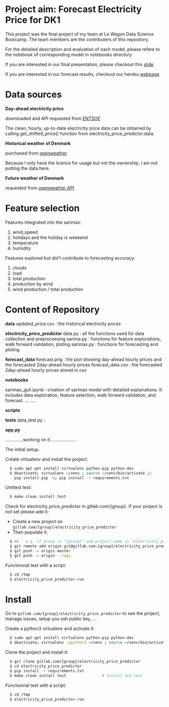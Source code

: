 # Project aim:    **Forecast Electricity Price for DK1**

This project was the final project of my team at Le Wagon Data Science Bootcamp. The team members are the contributers of this repository.

For the detailed description and evaluation of each model, please refere to the notebook of corresponding model in notebooks directory

If you are interested in our final presentation, please checkout this [slide](https://docs.google.com/presentation/d/1LzwVxNeJ9FzhfXJTaiTVQ-xDzbNQjwrejzYSZsak8YQ/edit?usp=sharing)

If you are interested in our forecast results, checkout our heroku [webpage](https://pricepred-g.herokuapp.com/)


# Data sources

**Day-ahead electricity price**

downloaded and API requested from [ENTSOE](https://transparency.entsoe.eu/load-domain/r2/totalLoadR2/show?name=&defaultValue=true&viewType=TABLE&areaType=BZN&atch=false&dateTime.dateTime=06.11.2020+00:00|CET|DAY&biddingZone.values=CTY|10Y1001A1001A83F!BZN|10Y1001A1001A82H&dateTime.timezone=CET_CEST&dateTime.timezone_input=CET+(UTC+1)+/+CEST+(UTC+2))

The clean, hourly, up-to-date electricity price data can be obtained by calling get_shifted_price() function from electricity_price_predictor.data.

**Historical weather of Denmark**

purchased from [openweather](https://openweathermap.org/)

Because I only have the licence for usage but not the ownership, I am not putting the data here.

**Future weather of Denmark**

requested from [openweather API](https://openweathermap.org/api)

# Feature selection

Features integrated into the sarimax:
1. wind_speed
2. holidays and the holiday is weekend
3. temperature
4. humidity

Features explored but did't contribute to forecasting accuracy:
1. clouds
2. load
3. total production
4. production by wind
5. wind production / total production

# Content of Repository

**data**
updated_price.csv : the historical electricity prices

**electricity_price_predictor**
data.py : all the functions used for data collection and preprocessing
sarima.py : functions for feature explorations, walk forward validation, ploting
sarimax.py : functions for forecasting and ploting

**forecast_data**
forecast.png : the plot showing day-ahead hourly prices and the forecasted 2day-ahead hourly prices
forecast_data.csv : the forecasted 2day-ahead hourly prices stored in csv

**notebooks**

sarimax_guli.ipynb : creation of sarimax model with detailed explanations. It includes data exploration, feature selection, walk forward validation, and forecast.
....
....

**scripts**

**tests**
data_test.py :

**app.py**

..............working on it.....................

The initial setup.

Create virtualenv and install the project:
```bash
  $ sudo apt-get install virtualenv python-pip python-dev
  $ deactivate; virtualenv ~/venv ; source ~/venv/bin/activate ;\
    pip install pip -U; pip install -r requirements.txt
```

Unittest test:
```bash
  $ make clean install test
```

Check for electricity_price_predictor in gitlab.com/{group}.
If your project is not set please add it:

- Create a new project on `gitlab.com/{group}/electricity_price_predictor`
- Then populate it:

```bash
  $ ##   e.g. if group is "{group}" and project_name is "electricity_price_predictor"
  $ git remote add origin git@gitlab.com:{group}/electricity_price_predictor.git
  $ git push -u origin master
  $ git push -u origin --tags
```

Functionnal test with a script:
```bash
  $ cd /tmp
  $ electricity_price_predictor-run
```
# Install
Go to `gitlab.com/{group}/electricity_price_predictor` to see the project, manage issues,
setup you ssh public key, ...

Create a python3 virtualenv and activate it:
```bash
  $ sudo apt-get install virtualenv python-pip python-dev
  $ deactivate; virtualenv -ppython3 ~/venv ; source ~/venv/bin/activate
```

Clone the project and install it:
```bash
  $ git clone gitlab.com/{group}/electricity_price_predictor
  $ cd electricity_price_predictor
  $ pip install -r requirements.txt
  $ make clean install test                # install and test
```
Functionnal test with a script:
```bash
  $ cd /tmp
  $ electricity_price_predictor-run
```

